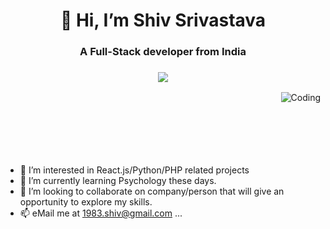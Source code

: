 <h1 align="center">👋 Hi, I’m Shiv Srivastava</h1>

<h3 align="center">A Full-Stack developer from India</h3>
<h3 align="center"><a href="https://twitter.com/const_shiv" ><img src="https://img.shields.io/twitter/follow/const_shiv.svg?style=social" /> </a></h3>

<img align="right" alt="Coding" src="https://camo.githubusercontent.com/505c2c03a5b20dcc664ce9a0dbdce638ea0a8a85fc39e613c0f4a2f545dd67b1/68747470733a2f2f6d69726f2e6d656469756d2e636f6d2f6d61782f3638302f302a37513379765349765f7430696f4a2d5a2e676966" data-canonical-src="https://miro.medium.com/max/680/0*7Q3yvSIv_t0ioJ-Z.gif" style="max-width: 100%; display: inline-block;" data-target="animated-image.originalImage">


<br />
<br />
<br />
<br />
<br />
<br />

- 👀 I’m interested in React.js/Python/PHP related projects
- 🌱 I’m currently learning Psychology these days.
- 💞️ I’m looking to collaborate on company/person that will give an opportunity to explore my skills.
- 📫 eMail me at 1983.shiv@gmail.com ...


<!---
1983shiv/1983shiv is a ✨ special ✨ repository because its `README.md` (this file) appears on your GitHub profile.
You can click the Preview link to take a look at your changes.
--->
